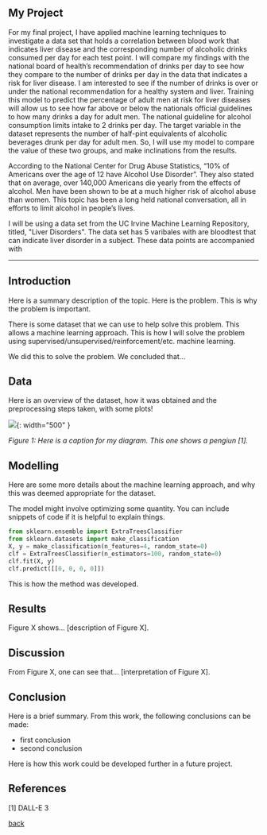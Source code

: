 ## My Project

For my final project, I have applied machine learning techniques to investigate a data set that holds a correlation between blood work that indicates liver disease and the corresponding number of alcoholic drinks consumed per day for each test point. I will compare my findings with the national board of health’s recommendation of drinks per day to see how they compare to the number of drinks per day in the data that indicates a risk for liver disease. I am interested to see if the number of drinks is over or under the national recommendation for a healthy system and liver. Training this model to predict the percentage of adult men at risk for liver diseases will allow us to see how far above or below the nationals official guidelines to how many drinks a day for adult men. The national guideline for alcohol consumption limits intake to 2 drinks per day. The target variable in the dataset represents the number of half-pint equivalents of alcoholic beverages drunk per day for adult men. So, I will use my model to compare the value of these two groups, and make inclinations from the results. 


According to the National Center for Drug Abuse Statistics, “10% of Americans over the age of 12 have Alcohol Use Disorder”. They also stated that on average, over 140,000 Americans die yearly from the effects of alcohol. Men have been shown to be at a much higher risk of alcohol abuse than women. This topic has been a long held national conversation, all in efforts to limit alcohol in people’s lives. 

I will be using a data set from the UC Irvine Machine Learning Repository, titled, "Liver Disorders". The data set has 5 varibales with are bloodtest that can indicate liver disorder in a subject. These data points are accompanied with 


***

## Introduction 

Here is a summary description of the topic. Here is the problem. This is why the problem is important.

There is some dataset that we can use to help solve this problem. This allows a machine learning approach. This is how I will solve the problem using supervised/unsupervised/reinforcement/etc. machine learning.

We did this to solve the problem. We concluded that...

## Data

Here is an overview of the dataset, how it was obtained and the preprocessing steps taken, with some plots!

![](assets/IMG/datapenguin.png){: width="500" }

*Figure 1: Here is a caption for my diagram. This one shows a pengiun [1].*

## Modelling

Here are some more details about the machine learning approach, and why this was deemed appropriate for the dataset. 

The model might involve optimizing some quantity. You can include snippets of code if it is helpful to explain things.

```python
from sklearn.ensemble import ExtraTreesClassifier
from sklearn.datasets import make_classification
X, y = make_classification(n_features=4, random_state=0)
clf = ExtraTreesClassifier(n_estimators=100, random_state=0)
clf.fit(X, y)
clf.predict([[0, 0, 0, 0]])
```

This is how the method was developed.

## Results

Figure X shows... [description of Figure X].

## Discussion

From Figure X, one can see that... [interpretation of Figure X].

## Conclusion

Here is a brief summary. From this work, the following conclusions can be made:
* first conclusion
* second conclusion

Here is how this work could be developed further in a future project.

## References
[1] DALL-E 3

[back](./)

